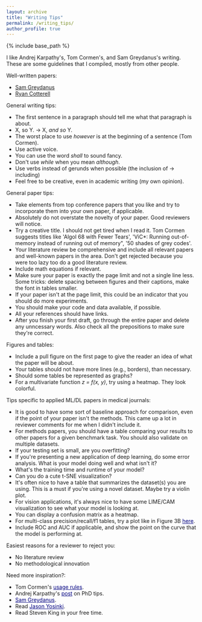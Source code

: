 ```yaml
---
layout: archive
title: "Writing Tips"
permalink: /writing_tips/
author_profile: true
---
```


{% include base_path %}

I like Andrej Karpathy's, Tom Cormen's, and Sam Greydanus's writing.
These are some guidelines that I compiled, mostly from other people.

Well-written papers:
- [Sam Greydanus](https://arxiv.org/pdf/1906.01563.pdf)
- [Ryan Cotterell](https://arxiv.org/abs/1705.01684.pdf)


General writing tips:

- The first sentence in a paragraph should tell me what that paragraph is about.
- X, so Y. -> X, *and so* Y. 
- The worst place to use *however* is at the beginning of a sentence (Tom Cormen).
- Use active voice.
- You can use the word *shall* to sound fancy.
- Don't use *while* when you mean *although*.
- Use verbs instead of gerunds when possible (the inclusion of -> including)
- Feel free to be creative, even in academic writing (my own opinion).



General paper tips:

- Take elements from top conference papers that you like and try to incorporate them into your own paper, if applicable.
- Absolutely do not overstate the novelty of your paper. Good reviewers will notice.
- Try a creative title. I should not get tired when I read it. Tom Cormen suggests titles like 'Algol 68 with Fewer Tears', 'ViC*: Running out-of-memory instead of running out of memory", '50 shades of grey codes'.
- Your literature review be comprehensive and include all relevant papers and well-known papers in the area. Don't get rejected because you were too lazy too do a good literature review.
- Include math equations if relevant.
- Make sure your paper is exactly the page limit and not a single line less. Some tricks: delete spacing between figures and their captions, make the font in tables smaller. 
- If your paper isn't at the page limit, this could be an indicator that you should do more experiments. 
- You should make your code and data available, if possible.
- All your references should have links.
- After you finish your first draft, go through the entire paper and delete any unncessary words. Also check all the prepositions to make sure they're correct.



Figures and tables:

- Include a pull figure on the first page to give the reader an idea of what the paper will be about.
- Your tables should not have more lines (e.g., borders), than necessary.
- Should some tables be represented as graphs?
- For a multivariate function *z = f(x, y)*, try using a heatmap. They look colorful.



Tips specific to applied ML/DL papers in medical journals:

- It is good to have some sort of baseline approach for comparison, even if the point of your paper isn't the methods. This came up a lot in reviewer comments for me when I didn't include it.
- For methods papers, you should have a table comparing your results to other papers for a given benchmark task. You should also validate on multiple datasets.
- If your testing set is small, are you overfitting?
- If you're presenting a new application of deep learning, do some error analysis. What is your model doing well and what isn't it?
- What's the training time and runtime of your model?
- Can you do a cute t-SNE visualization?
- It's often nice to have a table that summarizes the dataset(s) you are using. This is a must if you're using a novel dataset. Maybe try a violin plot.
- For vision applications, it's always nice to have some LIME/CAM visualization to see what your model is looking at.
- You can display a confusion matrix as a heatmap.
- For multi-class precision/recall/f1 tables, try a plot like in Figure 3B <a href="https://www.nature.com/articles/s41386-018-0247-x" style="color:navy" target="_blank">here</a>.
- Include ROC and AUC if applicable, and show the point on the curve that the model is performing at.



Easiest reasons for a reviewer to reject you:

- No literature review
- No methodological innovation



Need more inspiration?:

- Tom Cormen's <a href="https://www.cs.dartmouth.edu/~thc/Cormen-rules.pdf" style="color:navy" target="_blank">usage rules</a>.
- Andrej Karpathy's <a href="http://karpathy.github.io/2016/09/07/phd/" style="color:navy" target="_blank">post</a> on PhD tips.
- <a href="https://greydanus.github.io/about.html" style="color:navy" target="_blank">Sam Greydanus</a>.
- Read <a href="http://yosinski.com/" style="color:navy" target="_blank">Jason Yosinki</a>.
- Read Steven King in your free time.